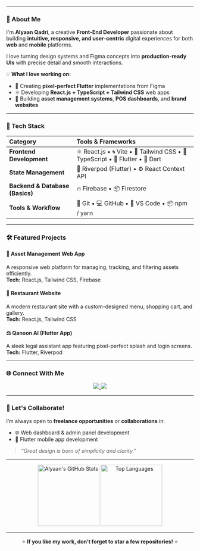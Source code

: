 
---

### 🚀 About Me

I'm **Alyaan Qadri**, a creative **Front-End Developer** passionate about building **intuitive, responsive, and user-centric** digital experiences for both **web** and **mobile** platforms.  

I love turning design systems and Figma concepts into **production-ready UIs** with precise detail and smooth interactions.

💡 **What I love working on:**
- 🎨 Creating **pixel-perfect Flutter** implementations from Figma  
- ⚛️ Developing **React.js + TypeScript + Tailwind CSS** web apps  
- 🧭 Building **asset management systems**, **POS dashboards**, and **brand websites**

---

### 🧠 Tech Stack

| Category | Tools & Frameworks |
|:--|:--|
| **Frontend Development** | ⚛️ React.js • 🌀 Vite • 💨 Tailwind CSS • 🧠 TypeScript • 📱 Flutter • 💙 Dart |
| **State Management** | 🌿 Riverpod (Flutter) • ⚙️ React Context API |
| **Backend & Database (Basics)** | 🔥 Firebase • 📦 Firestore |
| **Tools & Workflow** | 🧰 Git • 💻 GitHub • 🧩 VS Code • 📦 npm / yarn |

---

### 🛠️ Featured Projects

#### 🏢 **Asset Management Web App**
A responsive web platform for managing, tracking, and filtering assets efficiently.  
**Tech:** React.js, Tailwind CSS, Firebase  

#### 🍴 **Restaurant Website**
A modern restaurant site with a custom-designed menu, shopping cart, and gallery.  
**Tech:** React.js, Tailwind CSS  

#### ⚖️ **Qanoon AI (Flutter App)**
A sleek legal assistant app featuring pixel-perfect splash and login screens.  
**Tech:** Flutter, Riverpod  

---

### 🌐 Connect With Me

<p align="center">
  <a href="https://linkedin.com/in/alyaan-qadri-8a0b94254" target="_blank">
    <img src="https://img.shields.io/badge/LinkedIn-0077B5?style=for-the-badge&logo=linkedin&logoColor=white"/>
  </a>
  <a href="mailto:alyaan.qadri12@gmail.com" target="_blank">
    <img src="https://img.shields.io/badge/Email-D14836?style=for-the-badge&logo=gmail&logoColor=white"/>
  </a>
 
</p>

---

### 🤝 Let's Collaborate!

I’m always open to **freelance opportunities** or **collaborations** in:  
- 🌐 Web dashboard & admin panel development  
- 📱 Flutter mobile app development  

> _“Great design is born of simplicity and clarity.”_

---

<p align="center">
  <img src="https://github-readme-stats.vercel.app/api?username=your-github-username&show_icons=true&theme=tokyonight&hide_border=true" alt="Alyaan's GitHub Stats" height="165"/>
  <img src="https://github-readme-stats.vercel.app/api/top-langs/?username=your-github-username&layout=compact&theme=tokyonight&hide_border=true" alt="Top Languages" height="165"/>
</p>

---

<p align="center">
  ⭐ <b>If you like my work, don’t forget to star a few repositories!</b> ⭐
</p>

